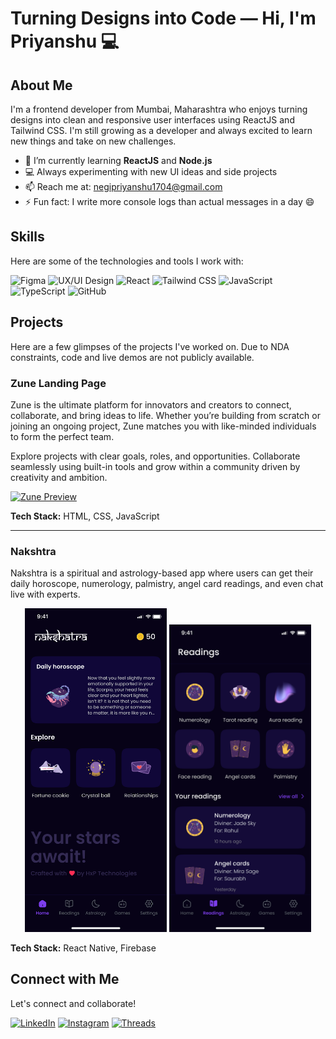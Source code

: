 # Turning Designs into Code — Hi, I'm Priyanshu 💻

## About Me

I'm a frontend developer from Mumbai, Maharashtra who enjoys turning designs into clean and responsive user interfaces using ReactJS and Tailwind CSS. I'm still growing as a developer and always excited to learn new things and take on new challenges.

- 🌱 I’m currently learning **ReactJS** and **Node.js**
- 💻 Always experimenting with new UI ideas and side projects
- 📫 Reach me at: [negipriyanshu1704@gmail.com](mailto:negipriyanshu1704@gmail.com)
- ⚡ Fun fact: I write more console logs than actual messages in a day 😄

## Skills

Here are some of the technologies and tools I work with:

![Figma](https://img.shields.io/badge/-Figma-F24E1E?logo=figma&logoColor=white&style=flat)
![UX/UI Design](https://img.shields.io/badge/-UX%2FUI%20Design-FF4081?style=flat&logo=adobe-creative-cloud&logoColor=white)
![React](https://img.shields.io/badge/-React-61DAFB?logo=react&logoColor=white&style=flat)
![Tailwind CSS](https://img.shields.io/badge/-Tailwind%20CSS-38B2AC?logo=tailwind-css&logoColor=white&style=flat)
![JavaScript](https://img.shields.io/badge/-JavaScript-F7DF1E?logo=javascript&logoColor=black&style=flat)
![TypeScript](https://img.shields.io/badge/-TypeScript-3178C6?logo=typescript&logoColor=white&style=flat)
![GitHub](https://img.shields.io/badge/-GitHub-181717?logo=github&logoColor=white&style=flat)

## Projects

Here are a few glimpses of the projects I've worked on. Due to NDA constraints, code and live demos are not publicly available.

### Zune Landing Page

Zune is the ultimate platform for innovators and creators to connect, collaborate, and bring ideas to life. Whether you’re building from scratch or joining an ongoing project, Zune matches you with like-minded individuals to form the perfect team.

Explore projects with clear goals, roles, and opportunities. Collaborate seamlessly using built-in tools and grow within a community driven by creativity and ambition.

[![Zune Preview](images/zune-landing-page.png)](https://raw.githubusercontent.com/Priyanshu-Negi/Priyanshu-Negi/main/images/zune-landing-page.png
)

**Tech Stack:** HTML, CSS, JavaScript

---

### Nakshtra

Nakshtra is a spiritual and astrology-based app where users can get their daily horoscope, numerology, palmistry, angel card readings, and even chat live with experts.

<p align="center">
  <img src="https://raw.githubusercontent.com/Priyanshu-Negi/Priyanshu-Negi/main/images/nakshatra-mobile-app.png" alt="Nakshtra Mobile App" width="45%" />
  <img src="https://raw.githubusercontent.com/Priyanshu-Negi/Priyanshu-Negi/main/images/nakshatra-readings.png" alt="Nakshtra Readings" width="45%" />
</p>

**Tech Stack:** React Native, Firebase

## Connect with Me

Let's connect and collaborate!

[![LinkedIn](https://img.shields.io/badge/-LinkedIn-0077B5?logo=linkedin&logoColor=white&style=flat)](https://www.linkedin.com/in/priyanshunegi)
[![Instagram](https://img.shields.io/badge/-Instagram-E4405F?logo=instagram&logoColor=white&style=flat)](https://www.instagram.com/ux.priyanshu)
[![Threads](https://img.shields.io/badge/-Threads-000000?logo=threads&logoColor=white&style=flat)](https://www.threads.net/@negipriyanshuu)
